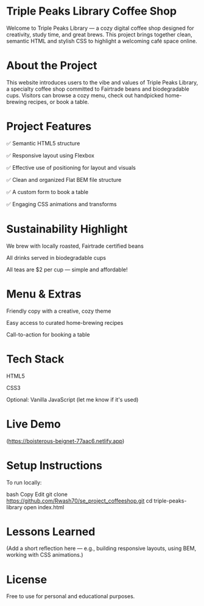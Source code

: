 # Triple Peaks Library Coffee Shop

Welcome to Triple Peaks Library — a cozy digital coffee shop designed for creativity, study time, and great brews. This project brings together clean, semantic HTML and stylish CSS to highlight a welcoming café space online.

# About the Project

This website introduces users to the vibe and values of Triple Peaks Library, a specialty coffee shop committed to Fairtrade beans and biodegradable cups. Visitors can browse a cozy menu, check out handpicked home-brewing recipes, or book a table.

# Project Features

✅ Semantic HTML5 structure

✅ Responsive layout using Flexbox

✅ Effective use of positioning for layout and visuals

✅ Clean and organized Flat BEM file structure

✅ A custom form to book a table

✅ Engaging CSS animations and transforms

# Sustainability Highlight

We brew with locally roasted, Fairtrade certified beans

All drinks served in biodegradable cups

All teas are $2 per cup — simple and affordable!

# Menu & Extras

Friendly copy with a creative, cozy theme

Easy access to curated home-brewing recipes

Call-to-action for booking a table

# Tech Stack

HTML5

CSS3

Optional: Vanilla JavaScript (let me know if it's used)

# Live Demo

(https://boisterous-beignet-77aac6.netlify.app)

# Setup Instructions

To run locally:

bash
Copy
Edit
git clone https://github.com/Rwash70/se_project_coffeeshop.git
cd triple-peaks-library
open index.html

# Lessons Learned

(Add a short reflection here — e.g., building responsive layouts, using BEM, working with CSS animations.)

# License

Free to use for personal and educational purposes.
